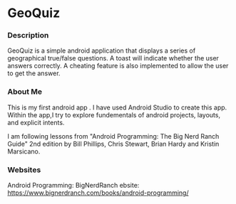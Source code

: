 # GeoQuiz

### Description

GeoQuiz is a simple android application that displays a series of geographical true/false questions. A toast will indicate whether the user answers correctly. A cheating feature is also implemented to allow the user to get the answer. 

### About Me

This is my first android app . I have used Android Studio to create this app. Within the app,I try to explore fundementals of android projects, layouts, and explicit intents. 

I am following lessons from "Android Programming: The Big Nerd Ranch Guide" 2nd edition by Bill Phillips, Chris Stewart, Brian Hardy and Kristin Marsicano. 

### Websites

Android Programming: BigNerdRanch ebsite: https://www.bignerdranch.com/books/android-programming/
